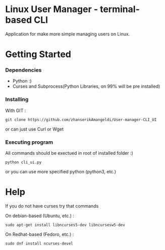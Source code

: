 # Linux User Manager - terminal-based CLI
Application for make more simple managing users on Linux.

# Getting Started
### Dependencies
- Python :)
- Curses and Subprocess(Python Libraries, on 99% will be pre installed)

### Installing
With GIT : 
```
git clone https://github.com/zhanserikAmangeldi/User-manager-CLI_UI
```

or can just use Curl or Wget

### Executing program
All commands should be exectued in root of installed folder :)
```
python cli_ui.py
```
or you can use more specified python (python3, etc.)

# Help
If you do not have curses try that commands

On debian-based (Ubuntu, etc.) :
```
sudo apt-get install libncurses5-dev libncursesw5-dev
```
On Redhat-based (Fedoro, etc.) :
```
sudo dnf install ncurses-devel
```

